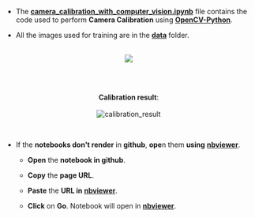 - The [**camera_calibration_with_computer_vision.ipynb**](https://github.com/mohitr7/python-ML/blob/master/camera-calibration-with-opencv-python/camera_calibration_with_computer_vision.ipynb) file contains the code used to perform **Camera Calibration** using [**OpenCV-Python**](https://opencv-python-tutroals.readthedocs.io/en/latest/py_tutorials/py_tutorials.html).


- All the images used for training are in the [**data**](https://github.com/mohitr7/python-ML/tree/master/camera-calibration-with-opencv-python/data) folder.
<br><br>
<p align="center">
<img src="https://raw.githubusercontent.com/mohitr7/python-ML/master/images/camera_calibration.png"> 
</p> <br><br>

<p align="center"><strong>Calibration result</strong>:  <br><br>
<img src="https://raw.githubusercontent.com/mohitr7/python-ML/master/camera-calibration-with-opencv-python/data/calibresult.png" alt="calibration_result"> 
</p>
  
 <br>
 
- If the **notebooks don't render** in **github**, **ope**n them **using** [**nbviewer**](https://nbviewer.jupyter.org/).
 
  - **Open** the **notebook in github**.
   
  - **Copy** the **page URL**.
   
  - **Paste** the **URL in** [**nbviewer**](https://nbviewer.jupyter.org/).
   
  - **Click** on **Go**. Notebook will open in [**nbviewer**](https://nbviewer.jupyter.org/).
